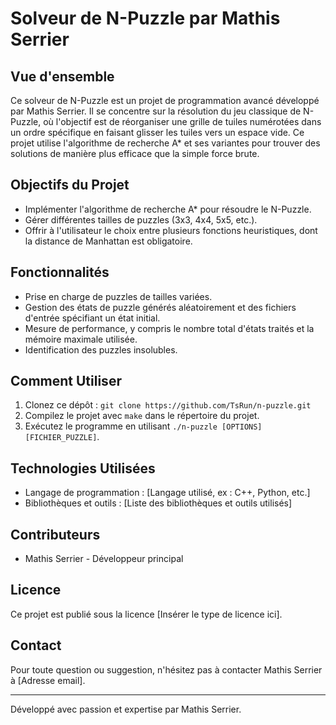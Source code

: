 # Solveur de N-Puzzle par Mathis Serrier

## Vue d'ensemble
Ce solveur de N-Puzzle est un projet de programmation avancé développé par Mathis Serrier. Il se concentre sur la résolution du jeu classique de N-Puzzle, où l'objectif est de réorganiser une grille de tuiles numérotées dans un ordre spécifique en faisant glisser les tuiles vers un espace vide. Ce projet utilise l'algorithme de recherche A* et ses variantes pour trouver des solutions de manière plus efficace que la simple force brute.

## Objectifs du Projet
- Implémenter l'algorithme de recherche A* pour résoudre le N-Puzzle.
- Gérer différentes tailles de puzzles (3x3, 4x4, 5x5, etc.).
- Offrir à l'utilisateur le choix entre plusieurs fonctions heuristiques, dont la distance de Manhattan est obligatoire.

## Fonctionnalités
- Prise en charge de puzzles de tailles variées.
- Gestion des états de puzzle générés aléatoirement et des fichiers d'entrée spécifiant un état initial.
- Mesure de performance, y compris le nombre total d'états traités et la mémoire maximale utilisée.
- Identification des puzzles insolubles.

## Comment Utiliser
1. Clonez ce dépôt : `git clone https://github.com/TsRun/n-puzzle.git`
2. Compilez le projet avec `make` dans le répertoire du projet.
3. Exécutez le programme en utilisant `./n-puzzle [OPTIONS] [FICHIER_PUZZLE]`.

## Technologies Utilisées
- Langage de programmation : [Langage utilisé, ex : C++, Python, etc.]
- Bibliothèques et outils : [Liste des bibliothèques et outils utilisés]

## Contributeurs
- Mathis Serrier - Développeur principal

## Licence
Ce projet est publié sous la licence [Insérer le type de licence ici].

## Contact
Pour toute question ou suggestion, n'hésitez pas à contacter Mathis Serrier à [Adresse email].

---
Développé avec passion et expertise par Mathis Serrier.
